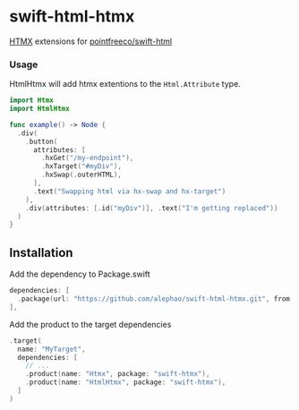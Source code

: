 # swift-html-htmx

[HTMX](https://htmx.org) extensions for [pointfreeco/swift-html](https://github.com/pointfreeco/swift-html)

### Usage

HtmlHtmx will add htmx extentions to the `Html.Attribute` type.

```swift
import Htmx
import HtmlHtmx

func example() -> Node {
  .div(
    .button(
      attributes: [
        .hxGet("/my-endpoint"),
        .hxTarget("#myDiv"),
        .hxSwap(.outerHTML),
      ],
      .text("Swapping html via hx-swap and hx-target")
    ),
    .div(attributes: [.id("myDiv")], .text("I'm getting replaced"))
  )
}
```

## Installation

Add the dependency to Package.swift

```swift
dependencies: [
  .package(url: "https://github.com/alephao/swift-html-htmx.git", from: "0.4.0")
],
```

Add the product to the target dependencies

```swift
.target(
  name: "MyTarget",
  dependencies: [
    // ...
    .product(name: "Htmx", package: "swift-htmx"),
    .product(name: "HtmlHtmx", package: "swift-htmx"),
  ]
)
```

